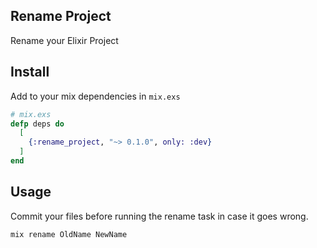 ## Rename Project

Rename your Elixir Project

## Install

Add to your mix dependencies in `mix.exs`

```elixir
# mix.exs
defp deps do
  [
    {:rename_project, "~> 0.1.0", only: :dev}
  ]
end
```

## Usage

Commit your files before running the rename task in case it goes wrong.

```bash
mix rename OldName NewName
```
